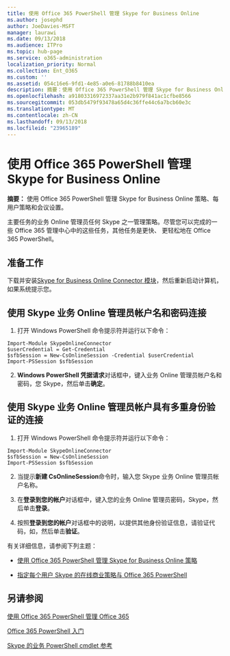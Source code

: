 ```yaml
---
title: 使用 Office 365 PowerShell 管理 Skype for Business Online
ms.author: josephd
author: JoeDavies-MSFT
manager: laurawi
ms.date: 09/13/2018
ms.audience: ITPro
ms.topic: hub-page
ms.service: o365-administration
localization_priority: Normal
ms.collection: Ent_O365
ms.custom: ''
ms.assetid: 054c16e6-9fd1-4e85-a0e6-81788b8410ea
description: 摘要：使用 Office 365 PowerShell 管理 Skype for Business Online 策略、每用户策略和会议设置。
ms.openlocfilehash: a91803316972337aa31e2b979f841ac1cfbe8566
ms.sourcegitcommit: 053db5479f93478a65d4c36ffe44c6a7bcb60e3c
ms.translationtype: MT
ms.contentlocale: zh-CN
ms.lasthandoff: 09/13/2018
ms.locfileid: "23965189"
---
```

# <a name="manage-skype-for-business-online-with-office-365-powershell"></a>使用 Office 365 PowerShell 管理 Skype for Business Online

 **摘要：** 使用 Office 365 PowerShell 管理 Skype for Business Online 策略、每用户策略和会议设置。
  
主要任务的业务 Online 管理员任何 Skype 之一管理策略。尽管您可以完成的一些 Office 365 管理中心中的这些任务，其他任务是更快、 更轻松地在 Office 365 PowerShell。 

## <a name="before-you-start"></a>准备工作

下载并安装[Skype for Business Online Connector 模块](https://www.microsoft.com/en-us/download/details.aspx?id=39366)，然后重新启动计算机，如果系统提示您。


## <a name="connect-using-a-skype-for-business-online-administrator-account-name-and-password"></a>使用 Skype 业务 Online 管理员帐户名和密码连接

1. 打开 Windows PowerShell 命令提示符并运行以下命令： 
    
  ```
  Import-Module SkypeOnlineConnector
  $userCredential = Get-Credential
  $sfbSession = New-CsOnlineSession -Credential $userCredential
  Import-PSSession $sfbSession
  ```

2. **Windows PowerShell 凭据请求**对话框中，键入业务 Online 管理员帐户名和密码，您 Skype，然后单击**确定**。


## <a name="connect-using-a-skype-for-business-online-administrator-account-with-multifactor-authentication"></a>使用 Skype 业务 Online 管理员帐户具有多重身份验证的连接

1. 打开 Windows PowerShell 命令提示符并运行以下命令：

  ```
  Import-Module SkypeOnlineConnector
  $sfbSession = New-CsOnlineSession
  Import-PSSession $sfbSession
  ```

2. 当提示**新建 CsOnlineSession**命令时，输入您 Skype 业务 Online 管理员帐户名称。

3. 在**登录到您的帐户**对话框中，键入您的业务 Online 管理员密码，Skype，然后单击**登录**。

4. 按照**登录到您的帐户**对话框中的说明，以提供其他身份验证信息，请验证代码，如，然后单击**验证**。

有关详细信息，请参阅下列主题：
  
- [使用 Office 365 PowerShell 管理 Skype for Business Online 策略](manage-skype-for-business-online-policies-with-office-365-powershell.md)
    
- [指定每个用户 Skype 的在线商业策略与 Office 365 PowerShell](assign-per-user-skype-for-business-online-policies-with-office-365-powershell.md)
    
## <a name="see-also"></a>另请参阅

[使用 Office 365 PowerShell 管理 Office 365](manage-office-365-with-office-365-powershell.md)
  
[Office 365 PowerShell 入门](getting-started-with-office-365-powershell.md)

[Skype 的业务 PowerShell cmdlet 参考](https://docs.microsoft.com/powershell/module/skype/?view=skype-ps)


